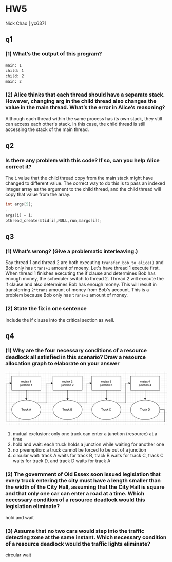 # HW5

Nick Chao | yc6371

## q1

### (1) What’s the output of this program?

```bash
main: 1
child: 1
child: 2
main: 2
```

### (2) Alice thinks that each thread should have a separate stack. However, changing arg in the child thread also changes the value in the main thread. What’s the error in Alice’s reasoning?

Although each thread within the same process has its own stack, they still can access each other's stack. In this case, the child thread is still accessing the stack of the main thread.

## q2

### Is there any problem with this code? If so, can you help Alice correct it?

The `i` value that the child thread copy from the main stack might have changed to different value. The correct way to do this is to pass an indexed integer array as the argument to the child thread, and the child thread will copy that value from the array.

```c
int args[5];
...
args[i] = i;
pthread_create(&tid[i],NULL,run,&args[i]);
```

## q3

### (1) What’s wrong? (Give a problematic interleaving.)

Say thread 1 and thread 2 are both executing `transfer_bob_to_alice()` and Bob only has `trans+1` amount of moeny. Let's have thread 1 execute first. When thread 1 finishes executing the if clause and determines Bob has enough money, the scheduler switch to thread 2. Thread 2 will execute the if clause and also determines Bob has enough money. This will result in transferring `2*trans` amount of money from Bob's account. This is a problem because Bob only has `trans+1` amount of money.

### (2) State the fix in one sentence

Include the if clause into the critical section as well.

## q4

### (1) Why are the four necessary conditions of a resource deadlock all satisfied in this scenario? Draw a resource allocation graph to elaborate on your answer

![graph](./resource_alloc_g.png)

1. mutual exclusion: only one truck can enter a junction (resource) at a time
2. hold and wait: each truck holds a junction while waiting for another one
3. no preemption: a truck cannot be forced to be out of a junction
4. circular wait: track A waits for track B, track B waits for track C, track C waits for track D, and track D waits for track A

### (2) The government of Old Essex soon issued legislation that every truck entering the city must have a length smaller than the width of the City Hall, assuming that the City Hall is square and that only one car can enter a road at a time. Which necessary condition of a resource deadlock would this legislation eliminate?

hold and wait

### (3) Assume that no two cars would step into the traffic detecting zone at the same instant. Which necessary condition of a resource deadlock would the traffic lights eliminate?

circular wait
